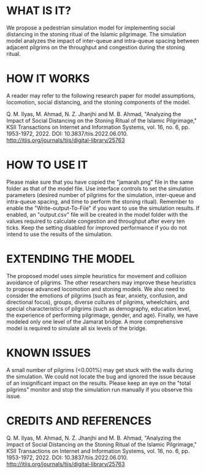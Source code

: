 WHAT IS IT?
===========
We propose a pedestrian simulation model for implementing social distancing in the stoning ritual of the Islamic pilgrimage. The simulation model analyzes the impact of inter-queue and intra-queue spacing between adjacent pilgrims on the throughput and congestion during the stoning ritual. 

HOW IT WORKS
=============
A reader may refer to the following research paper for model assumptions, locomotion, social distancing, and the stoning components of the model.
 
Q. M. Ilyas, M. Ahmad, N. Z. Jhanjhi and M. B. Ahmad, "Analyzing the Impact of Social Distancing on the Stoning Ritual of the Islamic Pilgrimage," KSII Transactions on Internet and Information Systems, vol. 16, no. 6, pp. 1953-1972, 2022. DOI: 10.3837/tiis.2022.06.010. http://itiis.org/journals/tiis/digital-library/25763

HOW TO USE IT
=============
Please make sure that you have copied the "jamarah.png" file in the same folder as that of the model file. 
Use interface controls to set the simulation parameters (desired number of pilgrims for the simulation, inter-queue and intra-queue spacing, and time to perform the stoning ritual). 
Remember to enable the "Write-output-To-File" if you want to use the simulation results. If enabled, an "output.csv" file will be created in the model folder with the values required to calculate congestion and throughput after every ten ticks. Keep the setting disabled for improved performance if you do not intend to use the results of the simulation. 

EXTENDING THE MODEL
====================
The proposed model uses simple heuristics for movement and collision avoidance of pilgrims. The other researchers may improve these heuristics to propose advanced locomotion and stoning models. We also need to consider the emotions of pilgrims (such as fear, anxiety, confusion, and directional focus), groups, diverse cultures of pilgrims, wheelchairs, and special characteristics of pilgrims (such as demography, education level, the experience of performing pilgrimage, gender, and age). Finally, we have modeled only one level of the Jamarat bridge. A more comprehensive model is required to simulate all six levels of the bridge. 

KNOWN ISSUES
=============
A small number of pilgrims (<0.001%) may get stuck with the walls during the simulation. We could not locate the bug and ignored the issue because of an insignificant impact on the results. Please keep an eye on the "total pilgrims" monitor and stop the simulation run manually if you observe this issue. 

CREDITS AND REFERENCES
======================
Q. M. Ilyas, M. Ahmad, N. Z. Jhanjhi and M. B. Ahmad, "Analyzing the Impact of Social Distancing on the Stoning Ritual of the Islamic Pilgrimage," KSII Transactions on Internet and Information Systems, vol. 16, no. 6, pp. 1953-1972, 2022. DOI: 10.3837/tiis.2022.06.010. http://itiis.org/journals/tiis/digital-library/25763
